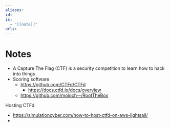 ```yaml
---
aliases: 
id: 
is:
  - "[[note]]"
urls:
---
```

# Notes
- A Capture The Flag (CTF) is a security competition to learn how to hack into things
- Scoring software
	- https://github.com/CTFd/CTFd
		- https://docs.ctfd.io/docs/overview
	- https://github.com/moloch--/RootTheBox

Hosting CTFd
- https://simulationcyber.com/how-to-host-ctfd-on-aws-lightsail/
- 
